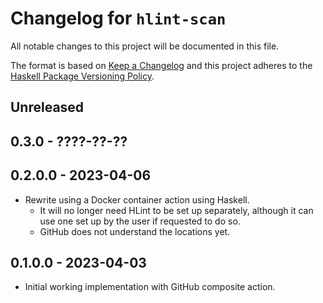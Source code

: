 # Changelog for `hlint-scan`

All notable changes to this project will be documented in this file.

The format is based on [Keep a Changelog] and this project adheres to
the [Haskell Package Versioning Policy].

[Haskell Package Versioning Policy]: https://pvp.haskell.org/
[Keep a Changelog]: https://keepachangelog.com/en/1.0.0/

## Unreleased

## 0.3.0 - ????-??-??

## 0.2.0.0 - 2023-04-06

*   Rewrite using a Docker container action using Haskell.
    *   It will no longer need HLint to be set up separately,
        although it can use one set up by the user if requested to do so.
    *   GitHub does not understand the locations yet.

## 0.1.0.0 - 2023-04-03

*   Initial working implementation with GitHub composite action.
